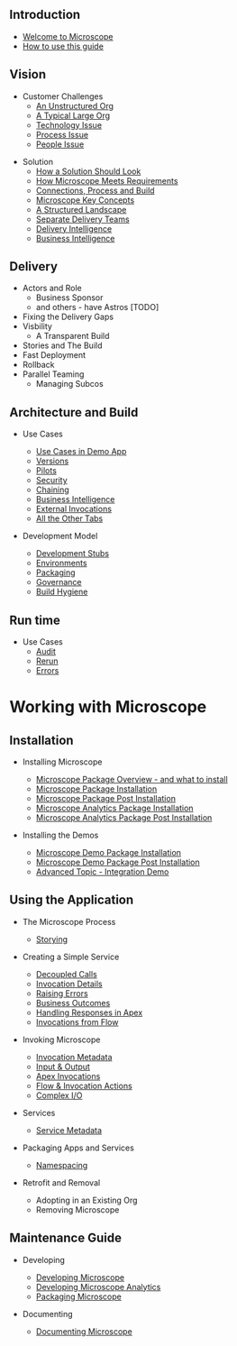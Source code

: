 ## Introduction

* [Welcome to Microscope](getting-started/Welcome.md)
* [How to use this guide](guides/HowToUseGuides.md)

## Vision

* Customer Challenges
  * [An Unstructured Org](problem/UnstructuredOrg.md)
  * [A Typical Large Org](problem/TypicalLargeOrg.md)
  * [Technology Issue](problem/TechnologyIssue.md)
  * [Process Issue](problem/ProcessIssue.md)
  * [People Issue](problem/PeopleIssue.md)



<!-- Feed these in   
  * [Knowing There's a Problem](vision/KnowThereProblem.md)
  * [How To Respond](vision/HowToRespond.md)
  * [Principles](vision/Principles.md)
-->

* Solution
  * [How a Solution Should Look](solution/HowSolutionShouldLook.md)
  * [How Microscope Meets Requirements](solution/HowMicroscopeMeetsRequirements.md)
  * [Connections, Process and Build](solution/ConnectionsProcessBuild.md)
  * [Microscope Key Concepts](solution/VisibleConnections.md)
  * [A Structured Landscape](solution/StructuredLandscape.md)
  * [Separate Delivery Teams](solution/SeparateDeliveryTeams.md)
  * [Delivery Intelligence](solution/DeliveryIntelligence.md)
  * [Business Intelligence](solution/BusinessIntelligence.md)


## Delivery

<!-- Add in some of the Slides here for delivery -->
* Actors and Role
  * Business Sponsor
  * and others - have Astros [TODO]
* Fixing the Delivery Gaps
* Visbility
  * A Transparent Build
* Stories and The Build
* Fast Deployment
* Rollback
* Parallel Teaming
  * Managing Subcos


## Architecture and Build

* Use Cases
  * [Use Cases in Demo App](use-cases/UseCasesDemo.md)
  * [Versions](use-cases/Versions.md)
  * [Pilots](TODO.md)
  * [Security](TODO.md)
  * [Chaining](TODO.md)
  * [Business Intelligence](TODO.md)
  * [External Invocations](TODO.md)
  * [All the Other Tabs](TODO.md)


* Development Model
  * [Development Stubs](TODO.md)
  * [Environments](TODO.md)
  * [Packaging](TODO.md)
  * [Governance](TODO.md)
  * [Build Hygiene](TODO.md)


## Run time

* Use Cases
  * [Audit](TODO.md)
  * [Rerun](TODO.md)
  * [Errors](TODO.md)



# Working with Microscope

## Installation

* Installing Microscope
  * [Microscope Package Overview - and what to install](installation/PackageOverview.md)
  * [Microscope Package Installation](installation/Installation.md)
  * [Microscope Package Post Installation](installation/InstallationPost.md)
  * [Microscope Analytics Package Installation](installation/InstallationAnalytics.md)
  * [Microscope Analytics Package Post Installation](installation/InstallationAnalyticsPost.md)

* Installing the Demos
  * [Microscope Demo Package Installation](installation/InstallationDemo.md)
  * [Microscope Demo Package Post Installation](installation/InstallationDemoPost.md)
  * [Advanced Topic - Integration Demo](installation/IntegrationDemo.md)


## Using the Application

* The Microscope Process
  * [Storying](vision/Storying.md)


* Creating a Simple Service
  * [Decoupled Calls](getting-started/DecoupledMethod.md)
  * [Invocation Details](getting-started/InvocationDetails.md)
  * [Raising Errors](getting-started/ErrorRaising.md)
  * [Business Outcomes](getting-started/BusinessOutcomes.md)
  * [Handling Responses in Apex](getting-started/ErrorHandling.md)
  * [Invocations from Flow](getting-started/ExampleFlow.md)

* Invoking Microscope
  * [Invocation Metadata](./invocations/InvocationMetadata.md)
  * [Input & Output](./invocations/InputOutput.md)
  * [Apex Invocations](./invocations/InvocationFromApex.md)
  * [Flow & Invocation Actions](./invocations/InvocationFromFlow.md)
  * [Complex I/O](./invocations/InvocationComplexIO.md)

* Services
  * [Service Metadata](./invocations/ServiceMetadata.md)

* Packaging Apps and Services
  * [Namespacing](packages/Namespaces.md)

* Retrofit and Removal
  * Adopting in an Existing Org
  * Removing Microscope

## Maintenance Guide

* Developing
  * [Developing Microscope](app-maintenance/DevelopingMicroscope.md)
  * [Developing Microscope Analytics](app-maintenance/DevelopingMicroscopeAnalytics.md)
  * [Packaging Microscope](app-maintenance/PackagingMicroscope.md)

* Documenting
  * [Documenting Microscope](app-maintenance/DocumentingMicroscope.md)




